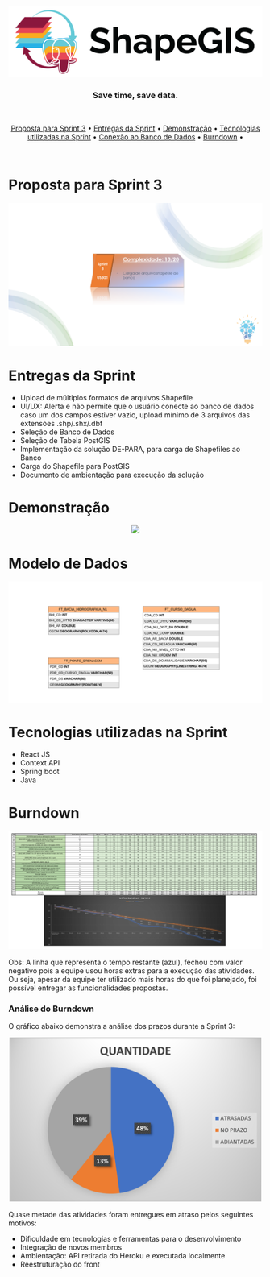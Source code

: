 <div align="center">
    <img src="/assets/images/png/shapegis-logo.png">
</div>

<h3 align="center"> 
Save time, save data. </h3> <br>

 <p align="center">
    <a href="#Proposta-para-Sprint-3">Proposta para Sprint 3</a> •
    <a href="#Entrega-da-Sprint">Entregas da Sprint</a> •
    <a href="#Demonstração">Demonstração</a> •
    <a href="#Tecnologias-utilizadas-na-Sprint">Tecnologias utilizadas na Sprint</a> •
    <a href="#Conexão-ao-Banco-de-Dados">Conexão ao Banco de Dados</a> •
    <a href="#Burndown">Burndown</a> •
 </p> 
 <br>

# Proposta para Sprint 3
<div align="center">
    <img src="/assets/images/png/cards-sprint3.png">
</div>

# Entregas da Sprint
 
* Upload de múltiplos formatos de arquivos Shapefile
* UI/UX: Alerta e não permite que o usuário conecte ao banco de dados caso um dos campos estiver vazio, upload mínimo de 3 arquivos das extensões .shp/.shx/.dbf
* Seleção de Banco de Dados
* Seleção de Tabela PostGIS
* Implementação da solução DE-PARA, para carga de Shapefiles ao Banco
* Carga do Shapefile para PostGIS
* Documento de ambientação para execução da solução

# Demonstração

<div align="center">
    <img src="/assets/images/gif/demo-sprint-3.gif">
</div>

# Modelo de Dados

<div align="center">
    <img src="/assets/images/png/Diagrama_ERv2.png">
</div>

# Tecnologias utilizadas na Sprint

- React JS
- Context API
- Spring boot
- Java

# Burndown

<div align="center">
    <img src="/assets/images/png/burndown-sprint3.png">
</div>

Obs: A linha que representa o tempo restante (azul), fechou com valor negativo pois a equipe usou horas extras para a execução das atividades. Ou seja, apesar da equipe ter utilizado mais horas do que foi planejado, foi possível entregar as funcionalidades propostas.

### Análise do Burndown

O gráfico abaixo demonstra a análise dos prazos durante a Sprint 3:

<div align="center">
    <img width="500" src="/assets/images/png/analise_burndown_sprint3.png">
</div>

Quase metade das atividades foram entregues em atraso pelos seguintes motivos:

- Dificuldade em tecnologias e ferramentas para o desenvolvimento
- Integração de novos membros
- Ambientação: API retirada do Heroku e executada localmente
- Reestruturação do front
